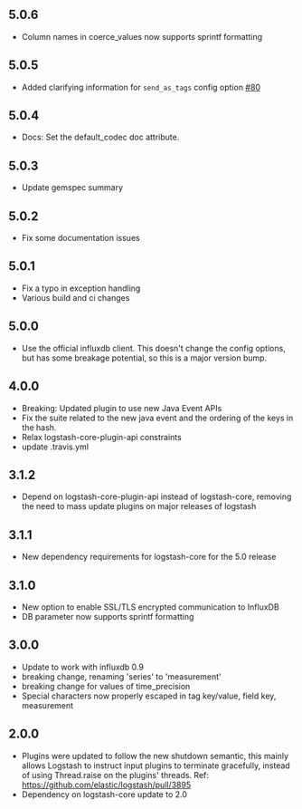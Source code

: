 ## 5.0.6
  - Column names in coerce_values now supports sprintf formatting

## 5.0.5
  - Added clarifying information for `send_as_tags` config option [#80](https://github.com/logstash-plugins/logstash-output-influxdb/pull/80)
  
## 5.0.4
  - Docs: Set the default_codec doc attribute.

## 5.0.3
  - Update gemspec summary

## 5.0.2
  - Fix some documentation issues
  
## 5.0.1
  - Fix a typo in exception handling 
  - Various build and ci changes

## 5.0.0 
 - Use the official influxdb client. This doesn't change the config options, but has some
   breakage potential, so this is a major version bump.

## 4.0.0
 - Breaking: Updated plugin to use new Java Event APIs
 - Fix the suite related to the new java event and the ordering of the keys in the hash.
 - Relax logstash-core-plugin-api constraints
 - update .travis.yml

## 3.1.2
 - Depend on logstash-core-plugin-api instead of logstash-core, removing the need to mass update plugins on major releases of logstash

## 3.1.1
 - New dependency requirements for logstash-core for the 5.0 release

## 3.1.0
 - New option to enable SSL/TLS encrypted communication to InfluxDB
 - DB parameter now supports sprintf formatting

## 3.0.0
 - Update to work with influxdb 0.9
 - breaking change, renaming 'series' to 'measurement'
 - breaking change for values of time_precision
 - Special characters now properly escaped in tag key/value, field key, measurement

## 2.0.0
 - Plugins were updated to follow the new shutdown semantic, this mainly allows Logstash to instruct input plugins to terminate gracefully, 
   instead of using Thread.raise on the plugins' threads. Ref: https://github.com/elastic/logstash/pull/3895
 - Dependency on logstash-core update to 2.0

